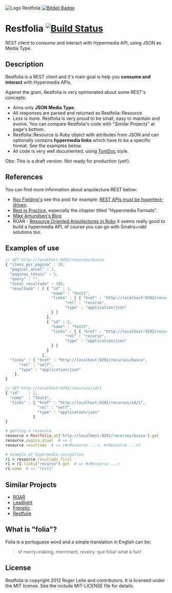 ![Logo Restfolia][logo_readme] [![Bitdeli Badge](https://d2weczhvl823v0.cloudfront.net/rogerleite/restfolia/trend.png)](https://bitdeli.com/free "Bitdeli Badge")
# Restfolia [![Build Status][travis_status]][travis]


[logo_readme]: http://rogerleite.github.com/restfolia/images/logo_readme.png
[travis_status]: https://secure.travis-ci.org/rogerleite/restfolia.png
[travis]: http://travis-ci.org/rogerleite/restfolia

REST client to consume and interact with Hypermedia API, using JSON as Media Type.

## Description

Restfolia is a REST client and it's main goal is help you **consume and interact** with Hypermedia APIs.

Against the grain, Restfolia is very opinionated about some REST's concepts:

* Aims only **JSON Media Type**.
* All responses are parsed and returned as Restfolia::Resource.
* Less is more. Restfolia is very proud to be small, easy to maintain and evolve. You can compare Restfolia's code with "Similar Projects" at page's bottom.
* Restfolia::Resource is Ruby object with attributes from JSON and can optionally contains **hypermedia links** which have to be a specific format. See the examples below.
* All code is very well documented, using [TomDoc](http://tomdoc.org) style.

Obs: This is a draft version. Not ready for production (yet!).

## References

You can find more information about arquitecture REST below:

* [Roy Fielding's](http://roy.gbiv.com/untangled) see this post for example: [REST APIs must be hypertext-driven](http://roy.gbiv.com/untangled/2008/rest-apis-must-be-hypertext-driven).
* [Rest in Practice](http://restinpractice.com), especially the chapter titled "Hypermedia Formats".
* [Mike Amundsen's Blog](http://amundsen.com/blog)
* ROAR - [Resource Oriented Arquitectures in Ruby](https://github.com/apotonick/roar) it seems really good to build a hypermedia API, of course you can go with Sinatra+rabl solutions too.

## Examples of use

```js
// GET http://localhost:9292/recursos/busca
{ "itens_por_pagina" : 10,
  "paginal_atual" : 1,
  "paginas_totais" : 1,
  "query" : "",
  "total_resultado" : 100,
  "resultado" : [ { "id" : 1,
                    "name" : "Test1",
                    "links" : [ { "href" : "http://localhost:9292/recursos/id/1",
                          "rel" : "recurso",
                          "type" : "application/json"
                    } ]
                  },
                  { "id" : 2,
                    "name" : "Test2",
                    "links" : [ { "href" : "http://localhost:9292/recursos/id/2",
                          "rel" : "recurso",
                          "type" : "application/json"
                    } ]
                  }
                ],
  "links" : { "href" : "http://localhost:9292/recursos/busca",
      "rel" : "self",
      "type" : "application/json"
    },
}
```

```js
// GET http://localhost:9292/recursos/id/1
{ "id"    : 1,
  "name"  : "Test1",
  "links" : { "href" : "http://localhost:9292/recursos/id/1",
              "rel" : "self",
              "type" : "application/json"
            }
}
```

```ruby
# getting a resource
resource = Restfolia.at('http://localhost:9292/recursos/busca').get
resource.pagina_atual  # => 1
resource.resultado  # => [#<Resource ...>, #<Resource ...>]

# example of hypermedia navigation
r1 = resource.resultado.first
r1 = r1.links("recurso").get  # => #<Resource ...>
r1.name  # => "Test1"
```

## Similar Projects

* [ROAR](https://github.com/apotonick/roar)
* [Leadlight](https://github.com/avdi/leadlight)
* [Frenetic](https://github.com/dlindahl/frenetic)
* [Restfulie](https://github.com/caelum/restfulie)

## What is "folia"?

Folia is a portuguese word and a simple translation in English can be:

> sf merry-making, merriment, revelry. que folia! what a fun!

## License

Restfolia is copyright 2012 Roger Leite and contributors. It is licensed under the MIT license. See the include MIT-LICENSE file for details.

